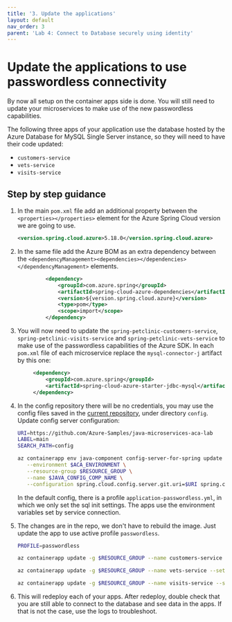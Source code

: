 ```yaml
---
title: '3. Update the applications'
layout: default
nav_order: 3
parent: 'Lab 4: Connect to Database securely using identity'
---
```


# Update the applications to use passwordless connectivity

By now all setup on the container apps side is done. You will still need to update your microservices to make use of the new passwordless capabilities.

The following three apps of your application use the database hosted by the Azure Database for MySQL Single Server instance, so they will need to have their code updated:

- `customers-service`
- `vets-service`
- `visits-service`

## Step by step guidance

1. In the main `pom.xml` file add an additional property between the `<properties></properties>` element for the Azure Spring Cloud version we are going to use.

   ```xml
   <version.spring.cloud.azure>5.18.0</version.spring.cloud.azure>
   ```

1. In the same file add the Azure BOM as an extra dependency between the `<dependencyManagement><dependencies></dependencies></dependencyManagement>` elements.

   ```xml
            <dependency>
                <groupId>com.azure.spring</groupId>
                <artifactId>spring-cloud-azure-dependencies</artifactId>
                <version>${version.spring.cloud.azure}</version>
                <type>pom</type>
                <scope>import</scope>
            </dependency> 
   ```

1. You will now need to update the `spring-petclinic-customers-service`, `spring-petclinic-visits-service` and `spring-petclinic-vets-service` to make use of the passwordless capabilities of the Azure SDK. In each `pom.xml` file of each microservice replace the `mysql-connector-j` artifact by this one:

   ```xml
        <dependency>
            <groupId>com.azure.spring</groupId>
            <artifactId>spring-cloud-azure-starter-jdbc-mysql</artifactId>
        </dependency>
   ```

1. In the config repository there will be no credentials, you may use the config files saved in the [current repository](https://github.com/Azure-Samples/java-microservices-aca-lab), under directory `config`.
   Update config server configuration:

   ```bash
   URI=https://github.com/Azure-Samples/java-microservices-aca-lab
   LABEL=main
   SEARCH_PATH=config

   az containerapp env java-component config-server-for-spring update \
      --environment $ACA_ENVIRONMENT \
      --resource-group $RESOURCE_GROUP \
      --name $JAVA_CONFIG_COMP_NAME \
      --configuration spring.cloud.config.server.git.uri=$URI spring.cloud.config.server.git.default-label=$LABEL spring.cloud.config.server.git.search-paths=$SEARCH_PATH
   ```

   In the default config, there is a profile `application-passwordless.yml`, in which we only set the sql init settings.
   The apps use the environment variables set by service connection.

1. The changes are in the repo, we don't have to rebuild the image. Just update the app to use active profile `passwordless`.

   ```bash
   PROFILE=passwordless

   az containerapp update -g $RESOURCE_GROUP --name customers-service --set-env-vars SPRING_PROFILES_ACTIVE=$PROFILE

   az containerapp update -g $RESOURCE_GROUP --name vets-service --set-env-vars SPRING_PROFILES_ACTIVE=$PROFILE

   az containerapp update -g $RESOURCE_GROUP --name visits-service --set-env-vars SPRING_PROFILES_ACTIVE=$PROFILE
   ```

1. This will redeploy each of your apps. After redeploy, double check that you are still able to connect to the database and see data in the apps. If that is not the case, use the logs to troubleshoot. 
